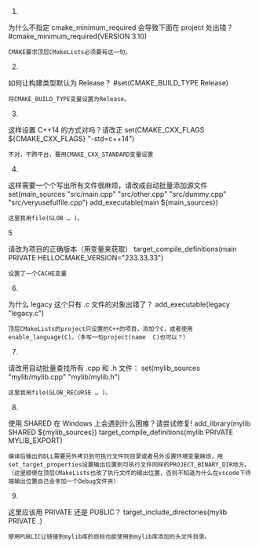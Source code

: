 1.

 为什么不指定 cmake_minimum_required 会导致下面在 project 处出错？
#cmake_minimum_required(VERSION 3.10)

```
CMAKE要求顶层CMakeLists必须要有这一句。
```

2.

 如何让构建类型默认为 Release？
#set(CMAKE_BUILD_TYPE Release)

```
将CMAKE_BUILD_TYPE变量设置为Release。
```

3.

 这样设置 C++14 的方式对吗？请改正
set(CMAKE_CXX_FLAGS ${CMAKE_CXX_FLAGS} "-std=c++14")

```
不对，不跨平台，要用CMAKE_CXX_STANDARD变量设置
```

4.
   
 这样需要一个个写出所有文件很麻烦，请改成自动批量添加源文件
set(main_sources "src/main.cpp" "src/other.cpp" "src/dummy.cpp" "src/veryusefulfile.cpp")
add_executable(main ${main_sources})

```
这里我用file(GLOB … )。
```
  
5

 请改为项目的正确版本（用变量来获取）
target_compile_definitions(main PRIVATE HELLOCMAKE_VERSION="233.33.33")

```
设置了一个CACHE变量
```

6.

 为什么 legacy 这个只有 .c 文件的对象出错了？
add_executable(legacy "legacy.c")

```
顶层CMakeLists的project只设置的C++的项目，添加个C，或者使用enable_language(C)。（多写一句project(name  C)也可以？）
```

7.

 请改用自动批量查找所有 .cpp 和 .h 文件：
set(mylib_sources "mylib/mylib.cpp" "mylib/mylib.h")

```
这里我用file(GLOB_RECURSE … )。
```


8.

 使用 SHARED 在 Windows 上会遇到什么困难？请尝试修复!
add_library(mylib SHARED ${mylib_sources})
target_compile_definitions(mylib PRIVATE MYLIB_EXPORT)

```
编译后输出的DLL需要另外拷贝到可执行文件同目录或者另外设置环境变量麻烦，用set_target_properties设置输出位置到可执行文件同样的PROJECT_BINARY_DIR地方。
（这里顺便在顶层CMakeLists也改了执行文件的输出位置，否则不知道为什么在vscode下终端输出位置自己会多加一个Debug文件夹）
```



9.

 这里应该用 PRIVATE 还是 PUBLIC？
target_include_directories(mylib PRIVATE .)

```
使用PUBLIC让链接到mylib库的目标也能使用到mylib库添加的头文件目录。
```
